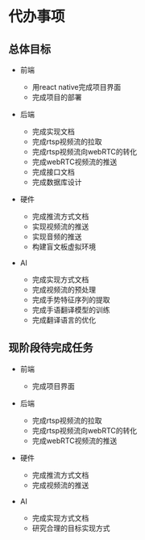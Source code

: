 # 代办事项

## 总体目标

- 前端
  - 用react native完成项目界面
  - 完成项目的部署

- 后端
  - 完成实现文档
  - 完成rtsp视频流的拉取
  - 完成rtsp视频流向webRTC的转化
  - 完成webRTC视频流的推送
  - 完成接口文档
  - 完成数据库设计

- 硬件
  - 完成推流方式文档
  - 实现视频流的推送
  - 实现音频的推送
  - 构建盲文板虚拟环境

- AI
  - 完成实现方式文档
  - 完成视频流的预处理
  - 完成手势特征序列的提取
  - 完成手语翻译模型的训练
  - 完成翻译语言的优化

## 现阶段待完成任务

- 前端
  - 完成项目界面

- 后端
  - 完成rtsp视频流的拉取
  - 完成rtsp视频流向webRTC的转化
  - 完成webRTC视频流的推送

- 硬件
  - 完成推流方式文档
  - 完成视频流的推送

- AI
  - 完成实现方式文档
  - 研究合理的目标实现方式